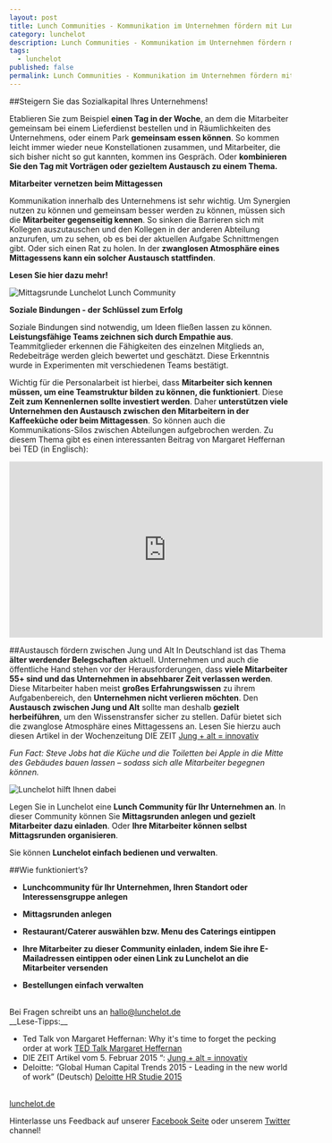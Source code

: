 ```yaml
---
layout: post
title: Lunch Communities - Kommunikation im Unternehmen fördern mit Lunchelot
category: lunchelot
description: Lunch Communities - Kommunikation im Unternehmen fördern mit Lunchelot
tags:
  - lunchelot
published: false
permalink: Lunch Communities - Kommunikation im Unternehmen fördern mit Lunchelot
---
```


##Steigern Sie das Sozialkapital Ihres Unternehmens!

Etablieren Sie zum Beispiel __einen Tag in der Woche__, an dem die Mitarbeiter gemeinsam bei einem Lieferdienst bestellen und in Räumlichkeiten des Unternehmens, oder einem Park __gemeinsam essen können__. So kommen leicht immer wieder neue Konstellationen zusammen, und Mitarbeiter, die sich bisher nicht so gut kannten, kommen ins Gespräch. Oder __kombinieren Sie den Tag mit Vorträgen oder gezieltem Austausch zu einem Thema.__

__Mitarbeiter vernetzen beim Mittagessen__

Kommunikation innerhalb des Unternehmens ist sehr wichtig. Um Synergien nutzen zu können und gemeinsam besser werden zu können, müssen sich die __Mitarbeiter gegenseitig kennen__. So sinken die Barrieren sich mit Kollegen auszutauschen und den Kollegen in der anderen Abteilung anzurufen, um zu sehen, ob es bei der aktuellen Aufgabe Schnittmengen gibt. Oder sich einen Rat zu holen. In der __zwanglosen Atmosphäre eines Mittagessens kann ein solcher Austausch stattfinden__. 

__Lesen Sie hier dazu mehr!__

<img src="{{site.baseurl}}assets/gemeinsam-mittagessen.jpg" alt="Mittagsrunde Lunchelot Lunch Community" />

<!-- more -->

__Soziale Bindungen - der Schlüssel zum Erfolg__

Soziale Bindungen sind notwendig, um Ideen fließen lassen zu können.
__Leistungsfähige Teams zeichnen sich durch Empathie aus__. Teammitglieder erkennen die Fähigkeiten des einzelnen Mitglieds an, Redebeiträge werden gleich bewertet und geschätzt. Diese Erkenntnis wurde in Experimenten mit verschiedenen Teams bestätigt.

Wichtig für die Personalarbeit ist hierbei, dass __Mitarbeiter sich kennen müssen, um eine Teamstruktur bilden zu können, die funktioniert__. Diese __Zeit zum Kennenlernen sollte investiert werden__. Daher __unterstützen viele Unternehmen den Austausch zwischen den Mitarbeitern in der Kaffeeküche oder beim Mittagessen__. So können auch die Kommunikations-Silos zwischen Abteilungen aufgebrochen werden. Zu diesem Thema gibt es einen interessanten Beitrag von Margaret Heffernan bei TED (in Englisch):
  
<iframe width="560" height="315" src="https://www.youtube.com/embed/Vyn_xLrtZaY" frameborder="0" allowfullscreen></iframe>
  
##Austausch fördern zwischen Jung und Alt
In Deutschland ist das Thema __älter werdender Belegschaften__ aktuell. Unternehmen und auch die öffentliche Hand stehen vor der Herausforderungen, dass __viele Mitarbeiter 55+ sind und das Unternehmen in absehbarer Zeit verlassen werden__. Diese Mitarbeiter haben meist __großes Erfahrungswissen__ zu ihrem Aufgabenbereich, den  __Unternehmen nicht verlieren möchten__. Den __Austausch zwischen Jung und Alt__ sollte man deshalb __gezielt herbeiführen__, um den Wissenstransfer sicher zu stellen. Dafür bietet sich die zwanglose Atmosphäre eines Mittagessens an.
Lesen Sie hierzu auch diesen Artikel in der Wochenzeitung DIE ZEIT <a href="http://www.zeit.de/karriere/beruf/2014-12/altersgemischte-teams-innovationen">Jung + alt = innovativ</a>
  
*Fun Fact: Steve Jobs hat die Küche und die Toiletten bei Apple in die Mitte des Gebäudes bauen lassen – sodass sich alle Mitarbeiter begegnen können.*

<img src="{{site.baseurl}}assets/logo-dark.png" alt="Lunchelot"/> hilft Ihnen dabei

Legen Sie in Lunchelot eine __Lunch Community für Ihr Unternehmen an__. In dieser Community können Sie __Mittagsrunden anlegen und gezielt Mitarbeiter dazu einladen__. Oder __Ihre Mitarbeiter können selbst Mittagsrunden organisieren__. 

Sie können __Lunchelot einfach bedienen und verwalten__. 

##Wie funktioniert‘s?
  
* __Lunchcommunity für Ihr Unternehmen, Ihren Standort oder Interessensgruppe anlegen__

* __Mittagsrunden anlegen__

* __Restaurant/Caterer auswählen bzw. Menu des Caterings eintippen__

* __Ihre Mitarbeiter zu dieser Community einladen, indem Sie ihre E- Mailadressen eintippen oder einen Link zu Lunchelot an die Mitarbeiter versenden__
* __Bestellungen einfach verwalten__

<br>
Bei Fragen schreibt uns an <a href="mailto:hallo@lunchelot.de">hallo@lunchelot.de</a>

<br>
__Lese-Tipps:__
  
* Ted Talk von Margaret Heffernan: Why it's time to forget the pecking order at work <a href="https://www.youtube.com/watch?v=Vyn_xLrtZaY ">TED Talk Margaret Heffernan</a>
* DIE ZEIT Artikel vom 5. Februar 2015 “: <a href="http://www.zeit.de/karriere/beruf/2014-12/altersgemischte-teams-innovationen">Jung + alt = innovativ</a>
* Deloitte: “Global Human Capital Trends 2015 - Leading in the new world of work” (Deutsch) <a href="http://www2.deloitte.com/de/de/pages/human-capital/articles/global-human-capital-trends-2015.html">Deloitte HR Studie 2015</a>

<br>
<a href="https://lunchelot.de/">lunchelot.de</a>

Hinterlasse uns Feedback auf unserer <a href="https://www.facebook.com/pages/Lunchelot/817285571685255">Facebook Seite</a> oder unserem <a href="https://twitter.com/LunchelotDE">Twitter</a> channel!

